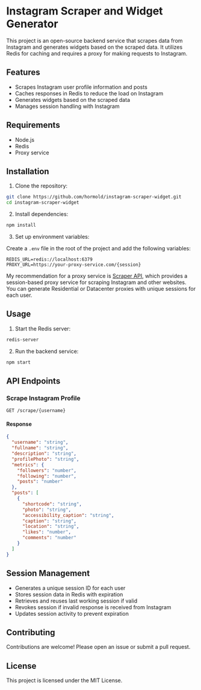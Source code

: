 # Instagram Scraper and Widget Generator

This project is an open-source backend service that scrapes data from Instagram and generates widgets based on the scraped data. It utilizes Redis for caching and requires a proxy for making requests to Instagram.

## Features

- Scrapes Instagram user profile information and posts
- Caches responses in Redis to reduce the load on Instagram
- Generates widgets based on the scraped data
- Manages session handling with Instagram

## Requirements

- Node.js
- Redis
- Proxy service

## Installation

1. Clone the repository:

```sh
git clone https://github.com/hormold/instagram-scraper-widget.git
cd instagram-scraper-widget
```

2. Install dependencies:

```sh
npm install
```

3. Set up environment variables:

Create a `.env` file in the root of the project and add the following variables:

```env
REDIS_URL=redis://localhost:6379
PROXY_URL=https://your-proxy-service.com/{session}
```

My recommendation for a proxy service is [Scraper API](https://dashboard.suborbit.al/register?code=hormold), which provides a session-based proxy service for scraping Instagram and other websites. You can generate Residential or Datacenter proxies with unique sessions for each user.

## Usage

1. Start the Redis server:

```sh
redis-server
```

2. Run the backend service:

```sh
npm start
```

## API Endpoints

### Scrape Instagram Profile

```http
GET /scrape/{username}
```

#### Response

```json
{
  "username": "string",
  "fullname": "string",
  "description": "string",
  "profilePhoto": "string",
  "metrics": {
    "followers": "number",
    "following": "number",
    "posts": "number"
  },
  "posts": [
    {
      "shortcode": "string",
      "photo": "string",
      "accessibility_caption": "string",
      "caption": "string",
      "location": "string",
      "likes": "number",
      "comments": "number"
    }
  ]
}
```

## Session Management

- Generates a unique session ID for each user
- Stores session data in Redis with expiration
- Retrieves and reuses last working session if valid
- Revokes session if invalid response is received from Instagram
- Updates session activity to prevent expiration

## Contributing

Contributions are welcome! Please open an issue or submit a pull request.

## License

This project is licensed under the MIT License.